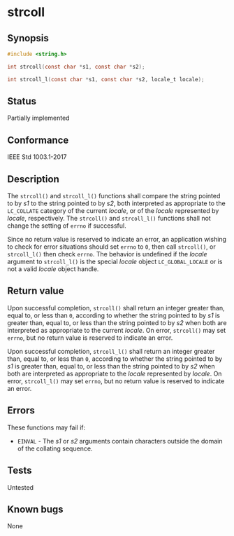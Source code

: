 # strcoll

## Synopsis

```c
#include <string.h>

int strcoll(const char *s1, const char *s2);

int strcoll_l(const char *s1, const char *s2, locale_t locale);
```

## Status

Partially implemented

## Conformance

IEEE Std 1003.1-2017

## Description

The `strcoll()` and `strcoll_l()`
functions shall compare the string pointed to by _s1_ to the string pointed to by _s2_, both interpreted as appropriate
to the `LC_COLLATE` category of the current _locale_, or of the _locale_ represented by _locale_, respectively.
The `strcoll()` and `strcoll_l()` functions shall not change the setting of `errno` if successful.

Since no return value is reserved to indicate an error, an application wishing to check for error situations should set
`errno` to `0`, then call `strcoll()`, or `strcoll_l()` then check `errno`.
The behavior is undefined if the _locale_ argument to `strcoll_l()` is the special _locale_ object `LC_GLOBAL_LOCALE`
or is not a valid _locale_ object handle.

## Return value

Upon successful completion, `strcoll()` shall return an integer greater than, equal to, or less than `0`, according to
whether the string pointed to by _s1_ is greater than, equal to, or less than the string pointed to by _s2_ when both
are interpreted as appropriate to the current _locale_. On error, `strcoll()` may set `errno`, but no return value is
reserved to indicate an error.

Upon successful completion, `strcoll_l()` shall return an integer greater than, equal to, or less than `0`, according to
whether the string pointed to by _s1_ is greater than, equal to, or less than the string pointed to by _s2_ when both
are interpreted as appropriate to the _locale_ represented by _locale_. On error, `strcoll_l()` may set `errno`, but no
return value is reserved to indicate an error.

## Errors

These functions may fail if:

* `EINVAL` - The _s1_ or _s2_ arguments contain characters outside the domain of the collating sequence.

## Tests

Untested

## Known bugs

None
